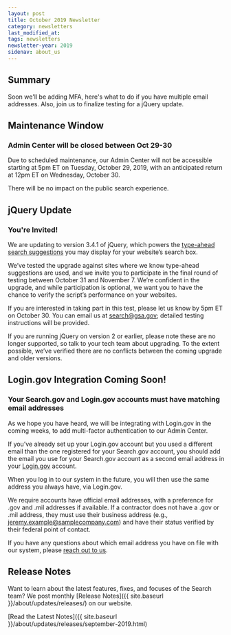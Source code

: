 ```yaml
---
layout: post
title: October 2019 Newsletter
category: newsletters
last_modified_at: 
tags: newsletters
newsletter-year: 2019
sidenav: about_us
---
```


## Summary

Soon we'll be adding MFA, here's what to do if you have multiple email addresses. Also, join us to finalize testing for a jQuery update.

## Maintenance Window

### Admin Center will be closed between Oct 29-30

Due to scheduled maintenance, our Admin Center will not be accessible starting at 5pm ET on Tuesday, October 29, 2019, with an anticipated return at 12pm ET on Wednesday, October 30.

There will be no impact on the public search experience.

## jQuery Update

### You're Invited!

We are updating to version 3.4.1 of jQuery, which powers the <a href="https://search.gov/manual/typeahead-api.html">type-ahead search suggestions</a> you may display for your website’s search box.

We’ve tested the upgrade against sites where we know type-ahead suggestions are used, and we invite you to participate in the final round of testing between October 31 and November 7. We’re confident in the upgrade, and while participation is optional, we want you to have the chance to verify the script’s performance on your websites.

If you are interested in taking part in this test, please let us know by 5pm ET on October 30. You can email us at <a href="mailto:search@gsa.gov">search@gsa.gov</a>; detailed testing instructions will be provided.

If you are running jQuery on version 2 or earlier, please note these are no longer supported, so talk to your tech team about upgrading. To the extent possible, we’ve verified there are no conflicts between the coming upgrade and older versions.

## Login.gov Integration Coming Soon!

### Your Search.gov and Login.gov accounts must have matching email addresses

As we hope you have heard, we will be integrating with Login.gov in the coming weeks, to add multi-factor authentication to our Admin Center.

If you’ve already set up your Login.gov account but you used a different email than the one registered for your Search.gov account, you should add the email you use for your Search.gov account as a second email address in your <a href="http://login.gov/">Login.gov</a> account.

When you log in to our system in the future, you will then use the same address you always have, via Login.gov.

We require accounts have official email addresses, with a preference for .gov and .mil addresses if available. If a contractor does not have a .gov or .mil address, they must use their business address (e.g., jeremy.example@samplecompany.com) and have their status verified by their federal point of contact.

If you have any questions about which email address you have on file with our system, please <a href="mailto:search@gsa.gov" target="_blank">reach out to us</a>.

## Release Notes

Want to learn about the latest features, fixes, and focuses of the Search team? We post monthly [Release Notes]({{ site.baseurl }}/about/updates/releases/) on our website.

[Read the Latest Notes]({{ site.baseurl }}/about/updates/releases/september-2019.html)